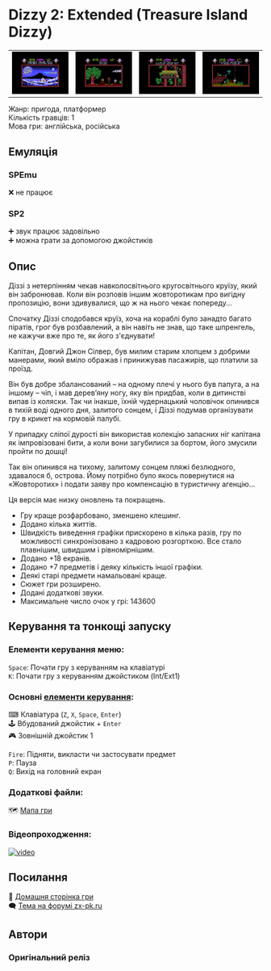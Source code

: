# Dizzy 2: Extended (Treasure Island Dizzy)

| | | | |
| --- | --- | --- | --- |
|![screen1](screenshots/scrn_dizzy2-ext_01.png)|![screen2](screenshots/scrn_dizzy2-ext_02.png)|![screen3](screenshots/scrn_dizzy2-ext_03.png)|![screen4](screenshots/scrn_dizzy2-ext_04.png)|

Жанр: пригода, платформер  
Кількість гравців: 1  
Мова гри: англійська, російська  

## Емуляція
### SPEmu
❌ не працює  

### SP2
➕ звук працює задовільно  
➕ можна грати за допомогою джойстиків  

## Опис
Діззі з нетерпінням чекав навколосвітнього кругосвітнього круїзу, який він забронював.
Коли він розповів іншим жовторотикам про вигідну пропозицію, вони здивувалися, що ж на нього чекає попереду...

Спочатку Діззі сподобався круїз, хоча на кораблі було занадто багато піратів, грог був розбавлений, а він навіть не знав, що таке шпренгель, не кажучи вже про те, як його з'єднувати!

Капітан, Довгий Джон Сілвер, був милим старим хлопцем з добрими манерами, який вміло ображав і принижував пасажирів, що платили за проїзд.

Він був добре збалансований – на одному плечі у нього був папуга, а на іншому – чіп, і мав дерев’яну ногу, яку він придбав, коли в дитинстві випав із коляски.
Так чи інакше, їхній чудернацький чоловічок опинився в тихій воді одного дня, залитого сонцем, і Діззі подумав організувати гру в крикет на кормовій палубі.

У припадку сліпої дурості він використав колекцію запасних ніг капітана як імпровізовані бити, а коли вони загубилися за бортом, його змусили пройти по дошці!

Так він опинився на тихому, залитому сонцем пляжі безлюдного, здавалося б, острова.
Йому потрібно було якось повернутися на «Жовторотих» і подати заяву про компенсацію в туристичну агенцію...

Ця версія має низку оновлень та покращень.

* Гру краще розфарбовано, зменшено клешинг.
* Додано кілька життів.
* Швидкість виведення графіки прискорено в кілька разів, гру по можливості синхронізовано з кадровою розгорткою. Все стало плавнішим, швидшим і рівномірнішим.
* Додано +18 екранів.
* Додано +7 предметів і деяку кількість іншої графіки.
* Деякі старі предмети намальовані краще.
* Сюжет гри розширено.
* Додані додаткові звуки.
* Максимальне число очок у грі: 143600

## Керування та тонкощі запуску
### Елементи керування меню:

`Space`: Почати гру з керуванням на клавіатурі  
`K`: Почати гру з керуванням джойстиком (Int/Ext1)  

### Основні [елементи керування](../controllers.md):
⌨ Клавіатура (`Z`, `X`, `Space`, `Enter`)  
🕹 Вбудований джойстик + `Enter`  
🎮 Зовнішній джойстик 1  

`Fire`: Підняти, викласти чи застосувати предмет  
`P`: Пауза  
`Q`: Вихід на головний екран  

### Додаткові файли:
🗺 [Мапа гри](https://yolkfolk.com/media/images/maps/TreasureIslandDizzy_2023ExtendedEdition_Spectrum.png)  


### Відеопроходження:
[![video](https://img.youtube.com/vi/oygm5nGmK58/0.jpg)](https://www.youtube.com/watch?v=oygm5nGmK58)

## Посилання

🏡 [Домашня сторінка гри](https://yolkfolk.com/games/treasure-island-dizzy-2023-extended-edition/)  
🗨 [Тема на форумі zx-pk.ru](https://zx-pk.ru/threads/34933-dizzy-2-48-128k-extended-edition-2023.html?p=1172427#post1172427)  

## Автори
### Оригінальний реліз
